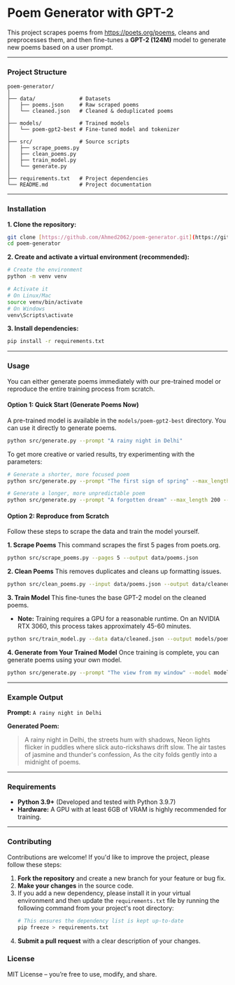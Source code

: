 # Poem Generator with GPT-2

This project scrapes poems from https://poets.org/poems, cleans and preprocesses them, and then fine-tunes a **GPT-2 (124M)** model to generate new poems based on a user prompt.

---

### Project Structure
```
poem-generator/
│
├── data/              # Datasets
│   ├── poems.json     # Raw scraped poems
│   └── cleaned.json   # Cleaned & deduplicated poems
│
├── models/            # Trained models
│   └── poem-gpt2-best # Fine-tuned model and tokenizer
│
├── src/               # Source scripts
│   ├── scrape_poems.py
│   ├── clean_poems.py
│   ├── train_model.py
│   └── generate.py
│
├── requirements.txt   # Project dependencies
└── README.md          # Project documentation
```

---

### Installation

**1. Clone the repository:**
```bash
git clone [https://github.com/Ahmed2062/poem-generator.git](https://github.com/Ahmed2062/poem-generator.git)
cd poem-generator
```

**2. Create and activate a virtual environment (recommended):**
```bash
# Create the environment
python -m venv venv

# Activate it
# On Linux/Mac
source venv/bin/activate
# On Windows
venv\Scripts\activate
```

**3. Install dependencies:**
```bash
pip install -r requirements.txt
```

---

### Usage

You can either generate poems immediately with our pre-trained model or reproduce the entire training process from scratch.

#### Option 1: Quick Start (Generate Poems Now)

A pre-trained model is available in the `models/poem-gpt2-best` directory. You can use it directly to generate poems.

```bash
python src/generate.py --prompt "A rainy night in Delhi"
```

To get more creative or varied results, try experimenting with the parameters:

```bash
# Generate a shorter, more focused poem
python src/generate.py --prompt "The first sign of spring" --max_length 75 --temperature 0.8

# Generate a longer, more unpredictable poem
python src/generate.py --prompt "A forgotten dream" --max_length 200 --temperature 1.2
```

#### Option 2: Reproduce from Scratch

Follow these steps to scrape the data and train the model yourself.

**1. Scrape Poems**
This command scrapes the first 5 pages from poets.org.
```bash
python src/scrape_poems.py --pages 5 --output data/poems.json
```

**2. Clean Poems**
This removes duplicates and cleans up formatting issues.
```bash
python src/clean_poems.py --input data/poems.json --output data/cleaned.json
```

**3. Train Model**
This fine-tunes the base GPT-2 model on the cleaned poems.
* **Note:** Training requires a GPU for a reasonable runtime. On an NVIDIA RTX 3060, this process takes approximately 45-60 minutes.
```bash
python src/train_model.py --data data/cleaned.json --output models/poem-gpt2-best --epochs 3 --batch_size 8
```

**4. Generate from Your Trained Model**
Once training is complete, you can generate poems using your own model.
```bash
python src/generate.py --prompt "The view from my window" --model models/poem-gpt2-best
```
---

### Example Output

**Prompt:** `A rainy night in Delhi`

**Generated Poem:**
> A rainy night in Delhi, the streets hum with shadows,
> Neon lights flicker in puddles where slick auto-rickshaws drift slow.
> The air tastes of jasmine and thunder's confession,
> As the city folds gently into a midnight of poems.

---

### Requirements

* **Python 3.9+** (Developed and tested with Python 3.9.7)
* **Hardware:** A GPU with at least 6GB of VRAM is highly recommended for training.
---

### Contributing

Contributions are welcome! If you'd like to improve the project, please follow these steps:

1.  **Fork the repository** and create a new branch for your feature or bug fix.
2.  **Make your changes** in the source code.
3.  If you add a new dependency, please install it in your virtual environment and then update the `requirements.txt` file by running the following command from your project's root directory:
    ```bash
    # This ensures the dependency list is kept up-to-date
    pip freeze > requirements.txt
    ```
4.  **Submit a pull request** with a clear description of your changes.

### License

MIT License – you’re free to use, modify, and share.
